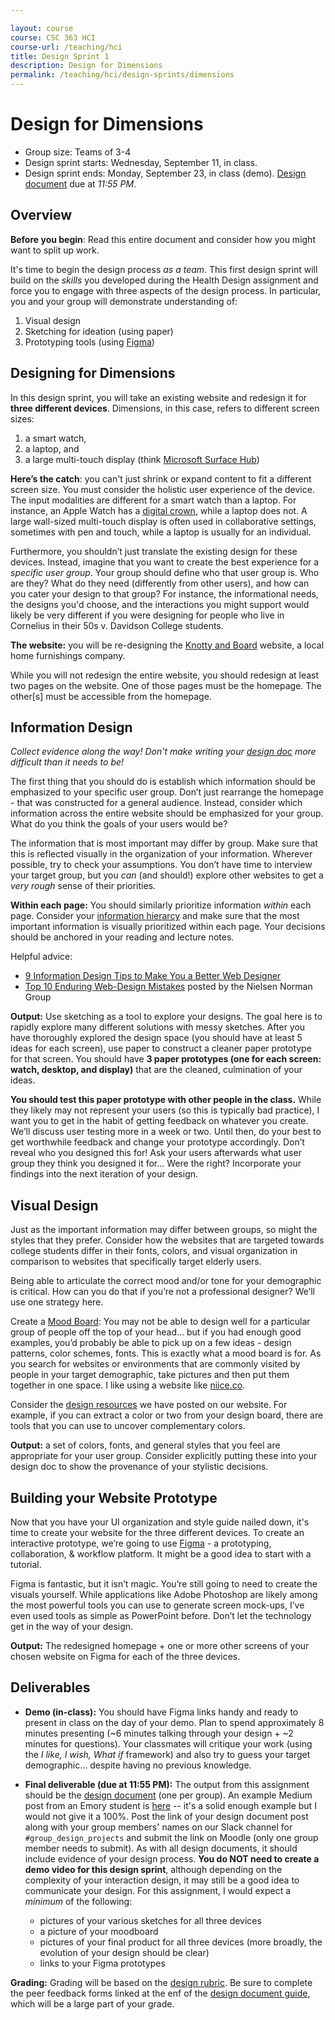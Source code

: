 ```yaml
---

layout: course
course: CSC 363 HCI
course-url: /teaching/hci
title: Design Sprint 1
description: Design for Dimensions
permalink: /teaching/hci/design-sprints/dimensions
---
```


# Design for Dimensions

* Group size: Teams of 3-4
* Design sprint starts: Wednesday, September 11, in class.
* Design sprint ends: Monday, September 23, in class (demo). [Design document](/teaching/hci/design-doc) due at *11:55 PM*. 

## Overview 

**Before you begin**: Read this entire document and consider how you might want to split up work.

It's time to begin the design process *as a team*. This first design sprint will build on the *skills* you developed
during the Health Design assignment and force you to engage with three aspects of the design process. In particular, you and your group will demonstrate understanding of:
1. Visual design
2. Sketching for ideation (using paper)
3. Prototyping tools (using [Figma](https://www.figma.com/))


## Designing for Dimensions
In this design sprint, you will take an existing website and redesign it for **three different devices**. Dimensions, in this case, refers to different screen sizes:
1. a smart watch,
2. a laptop, and
3. a large multi-touch display (think [Microsoft Surface Hub](https://www.microsoft.com/en-us/surface/business/surface-hub-3))

**Here’s the catch**: you can't just shrink or expand content to fit a different screen size. You must consider the holistic user experience of the device. The input modalities are different for a smart watch than a laptop. For instance, an Apple Watch has a [digital crown](https://www.youtube.com/watch?v=aPN13ULL0k4), while a laptop does not. A large wall-sized multi-touch display is often used in collaborative settings, sometimes with pen and touch, while a laptop is usually for an individual.

Furthermore, you shouldn’t just translate the existing design for these devices. Instead, imagine that you want to create the best experience for a *specific user group*. Your group should define who that user group is. Who are they? What do they need (differently from other users), and how can you cater your design to that group? For instance, the informational needs, the designs you'd choose, and the interactions you might support would likely be very different if you were designing for people who live in Cornelius in their 50s v. Davidson College students.

<!-- The website: you will be re-designing something near and dear to all our hearts. In the past, I have assigned websites for Atlanta-based businesses and organizations, including Emory Computer Science department website, Dave's Cosmic Subs in Emory Village, or Atlanta's Fox Theatre. This semester, you will choose the website of a local Atlanta business. Pick an organization or business that you and your groupmates care about, but don't spend too long deciding! -->
**The website:** you will be re-designing the [Knotty and Board](https://www.knottyandboard.com/) website, a local home furnishings company.

While you will not redesign the entire website, you should redesign at least two pages on the website. One of those pages must be the homepage. The other[s] must be accessible from the homepage.

## Information Design

*Collect evidence along the way! Don't make writing your [design doc](/teaching/hci/design-doc) more difficult than it needs to be!*

The first thing that you should do is establish which information should be emphasized to your specific user group. Don’t just rearrange the homepage - that was constructed for a general audience. Instead, consider which information across the entire website should be emphasized for your group. What do you think the goals of your users would be?

The information that is most important may differ by group. Make sure that this is reflected visually in the organization of your information. Wherever possible, try to check your assumptions. You don’t have time to interview your target group, but you *can* (and should!) explore other websites to get a *very rough* sense of their priorities.

**Within each page:** You should similarly prioritize information *within* each page. Consider your [information hierarcy](https://99designs.com/blog/tips/6-principles-of-visual-hierarchy/) and make sure that the most important information is visually prioritized within each page. Your decisions should be anchored in your reading and lecture notes.

Helpful advice:
* [9 Information Design Tips to Make You a Better Web Designer](https://design.tutsplus.com/articles/9-information-design-tips-to-make-you-a-better-web-designer--psd-1601)
* [Top 10 Enduring Web-Design Mistakes](https://www.nngroup.com/articles/top-10-enduring/) posted by the Nielsen Norman Group

**Output:** Use sketching as a tool to explore your designs. The goal here is to rapidly explore many different solutions with messy sketches. After you have thoroughly explored the design space (you should have at least 5 ideas for each screen), use paper to construct a cleaner paper prototype for that screen. You should have **3 paper prototypes (one for each screen: watch, desktop, and display)** that are the cleaned, culmination of your ideas.

**You should test this paper prototype with other people in the class.** While they likely may not represent your users (so this is typically bad practice), I want you to get in the habit of getting feedback on whatever you create. We’ll discuss user testing more in a week or two. Until then, do your best to get worthwhile feedback and change your prototype accordingly. Don’t reveal who you designed this for! Ask your users afterwards what user group they think you designed it for... Were the right? Incorporate your findings into the next iteration of your design.

## Visual Design
Just as the important information may differ between groups, so might the styles that they prefer. Consider how the websites that are targeted towards college students differ in their fonts, colors, and visual organization in comparison to websites that specifically target elderly users.

Being able to articulate the correct mood and/or tone for your demographic is critical. How can you do that if you’re not a professional designer? We’ll use one strategy here.

Create a [Mood Board](https://creativemarket.com/blog/mood-boards-why-and-how-to-create-them): You may not be able to design well for a particular group of people off the top of your head... but if you had enough good examples, you’d probably be able to pick up on a few ideas - design patterns, color schemes, fonts. This is exactly what a mood board is for. As you search for websites or environments that are commonly visited by people in your target demographic, take pictures and then put them together in one space. I like using a website like [niice.co](https://niice.co/).

Consider the [design resources](/teaching/hci/resources) we have posted on our website. For example, if you can extract a color or two from your design board, there are tools that you can use to uncover complementary colors.

**Output:** a set of colors, fonts, and general styles that you feel are appropriate for your user group. Consider explicitly putting these into your design doc to show the provenance of your stylistic decisions.

## Building your Website Prototype
Now that you have your UI organization and style guide nailed down, it's time to create your website for the three different devices. To create an interactive prototype, we’re going to use [Figma](https://www.figma.com/) - a prototyping, collaboration, & workflow platform. It might be a good idea to start with a tutorial.

Figma is fantastic, but it isn’t magic. You’re still going to need to create the visuals yourself. While applications like Adobe Photoshop are likely among the most powerful tools you can use to generate screen mock-ups, I’ve even used tools as simple as PowerPoint before. Don’t let the technology get in the way of your design.

**Output:** The redesigned homepage + one or more other screens of your chosen website on Figma for each of the three devices.

## Deliverables
* **Demo (in-class):** You should have Figma links handy and ready to present in class on the day of your demo. Plan to spend approximately 8 minutes presenting (~6 minutes talking through your design + ~2 minutes for questions). Your classmates will critique your work (using the *I like, I wish, What if* framework) and also try to guess your target demographic… despite having no previous knowledge.

* **Final deliverable (due at 11:55 PM):** The output from this assignment should be the [design document](/teaching/hci/design-doc) (one per group). An example Medium post from an Emory student is [here](https://medium.com/@amart98/design-for-dimensions-emory-cs-department-website-makeover-6d8d7530442c) -- it's a solid enough example but I would not give it a 100%. Post the link of your design document post along with your group members' names on our Slack channel for `#group_design_projects` and submit the link on Moodle (only one group member needs to submit). As with all design documents, it should include evidence of your design process. **You do NOT need to create a demo video for this design sprint**, although depending on the complexity of your interaction design, it may still be a good idea to communicate your design. For this assignment, I would expect a *minimum* of the following:
    * pictures of your various sketches for all three devices
    * a picture of your moodboard
    * pictures of your final product for all three devices (more broadly, the evolution of your design should be clear)
    * links to your Figma prototypes

**Grading:** Grading will be based on the [design rubric](https://docs.google.com/spreadsheets/d/1aI9LcmVZmh_977G__U4Guz_rPRCwWZs26J_yHXbhSyY/edit?usp=sharing). Be sure to complete the peer feedback forms linked
at the enf of the [design document guide](/teaching/hci/design-doc), which will be a large part of your grade. 